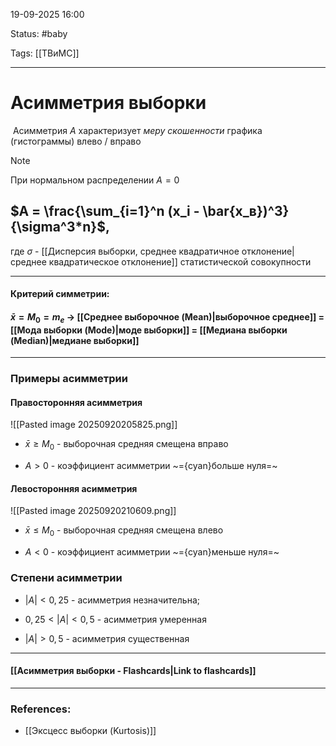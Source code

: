 
19-09-2025 16:00

Status: #baby  

Tags:  [[ТВиМС]]

---
# Асимметрия выборки

 Асимметрия $A$  характеризует _меру скошенности_ графика (гистограммы) влево / вправо

> [!note]
> При нормальном распределении $A=0$


## $A = \frac{\sum_{i=1}^n (x_i - \bar{x_в})^3}{\sigma^3*n}$,

где $\sigma$ - [[Дисперсия выборки, среднее квадратичное отклонение|среднее квадратическое отклонение]] статистической совокупности


---
#### Критерий симметрии:

#### $\bar{x} = M_0 = m_e$ -> [[Среднее выборочное (Mean)|выборочное среднее]] = [[Мода выборки (Mode)|моде выборки]]  = [[Медиана выборки (Median)|медиане выборки]] 


---
### Примеры асимметрии


#### Правосторонняя асимметрия

![[Pasted image 20250920205825.png]]

- $\bar{x} \ge M_0$ - выборочная средняя смещена вправо 

- $A > 0$  - коэффициент асимметрии ~={cyan}больше нуля=~


#### Левосторонняя асимметрия

![[Pasted image 20250920210609.png]]


- $\bar{x} \le M_0$ - выборочная средняя смещена влево

- $A < 0$ - коэффициент асимметрии ~={cyan}меньше нуля=~



### Степени асимметрии


- $|A| < 0,25$ - асимметрия незначительна;
	
- $0,25 < |A| < 0,5$ - асимметрия умеренная
	
- $|A| > 0,5$ - асимметрия существенная


----
#### [[Асимметрия выборки - Flashcards|Link to flashcards]]



---
### References:

- [[Эксцесс выборки (Kurtosis)]]